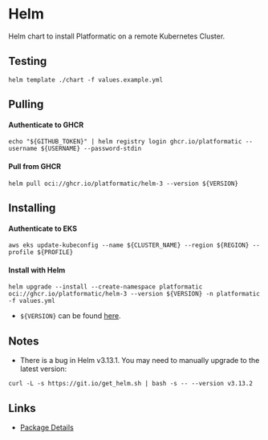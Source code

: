# Helm
Helm chart to install Platformatic on a remote Kubernetes Cluster.

## Testing
```
helm template ./chart -f values.example.yml
```

## Pulling
#### Authenticate to GHCR
```
echo "${GITHUB_TOKEN}" | helm registry login ghcr.io/platformatic --username ${USERNAME} --password-stdin
```

#### Pull from GHCR
```
helm pull oci://ghcr.io/platformatic/helm-3 --version ${VERSION}
```

## Installing
#### Authenticate to EKS
```
aws eks update-kubeconfig --name ${CLUSTER_NAME} --region ${REGION} --profile ${PROFILE}
```

#### Install with Helm
```
helm upgrade --install --create-namespace platformatic oci://ghcr.io/platformatic/helm-3 --version ${VERSION} -n platformatic -f values.yml 
```
- `${VERSION}` can be found [here](https://github.com/orgs/platformatic/packages/container/package/helm).

## Notes
- There is a bug in Helm v3.13.1. You may need to manually upgrade to the latest version: 
```
curl -L -s https://git.io/get_helm.sh | bash -s -- --version v3.13.2
```

## Links
- [Package Details](https://github.com/orgs/platformatic/packages/container/package/helm)
